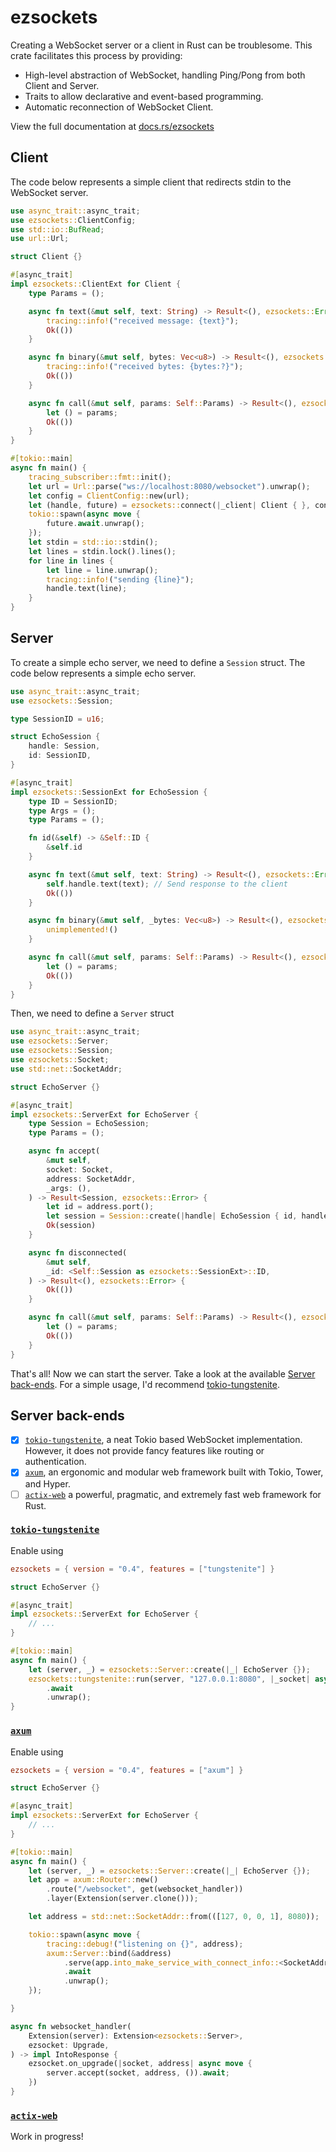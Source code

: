# ezsockets

Creating a WebSocket server or a client in Rust can be troublesome. This crate facilitates this process by providing:

- High-level abstraction of WebSocket, handling Ping/Pong from both Client and Server.
- Traits to allow declarative and event-based programming.
- Automatic reconnection of WebSocket Client.

View the full documentation at [docs.rs/ezsockets](http://docs.rs/ezsockets)

## Client

The code below represents a simple client that redirects stdin to the WebSocket server.

```rust
use async_trait::async_trait;
use ezsockets::ClientConfig;
use std::io::BufRead;
use url::Url;

struct Client {}

#[async_trait]
impl ezsockets::ClientExt for Client {
    type Params = ();

    async fn text(&mut self, text: String) -> Result<(), ezsockets::Error> {
        tracing::info!("received message: {text}");
        Ok(())
    }

    async fn binary(&mut self, bytes: Vec<u8>) -> Result<(), ezsockets::Error> {
        tracing::info!("received bytes: {bytes:?}");
        Ok(())
    }

    async fn call(&mut self, params: Self::Params) -> Result<(), ezsockets::Error> {
        let () = params;
        Ok(())
    }
}

#[tokio::main]
async fn main() {
    tracing_subscriber::fmt::init();
    let url = Url::parse("ws://localhost:8080/websocket").unwrap();
    let config = ClientConfig::new(url);
    let (handle, future) = ezsockets::connect(|_client| Client { }, config).await;
    tokio::spawn(async move {
        future.await.unwrap();
    });
    let stdin = std::io::stdin();
    let lines = stdin.lock().lines();
    for line in lines {
        let line = line.unwrap();
        tracing::info!("sending {line}");
        handle.text(line);
    }
}

```


## Server

To create a simple echo server, we need to define a `Session` struct.
The code below represents a simple echo server.

```rust
use async_trait::async_trait;
use ezsockets::Session;

type SessionID = u16;

struct EchoSession {
    handle: Session,
    id: SessionID,
}

#[async_trait]
impl ezsockets::SessionExt for EchoSession {
    type ID = SessionID;
    type Args = ();
    type Params = ();

    fn id(&self) -> &Self::ID {
        &self.id
    }

    async fn text(&mut self, text: String) -> Result<(), ezsockets::Error> {
        self.handle.text(text); // Send response to the client
        Ok(())
    }

    async fn binary(&mut self, _bytes: Vec<u8>) -> Result<(), ezsockets::Error> {
        unimplemented!()
    }

    async fn call(&mut self, params: Self::Params) -> Result<(), ezsockets::Error> {
        let () = params;
        Ok(())
    }
}
```

Then, we need to define a `Server` struct


```rust
use async_trait::async_trait;
use ezsockets::Server;
use ezsockets::Session;
use ezsockets::Socket;
use std::net::SocketAddr;

struct EchoServer {}

#[async_trait]
impl ezsockets::ServerExt for EchoServer {
    type Session = EchoSession;
    type Params = ();

    async fn accept(
        &mut self,
        socket: Socket,
        address: SocketAddr,
        _args: (),
    ) -> Result<Session, ezsockets::Error> {
        let id = address.port();
        let session = Session::create(|handle| EchoSession { id, handle }, id, socket);
        Ok(session)
    }

    async fn disconnected(
        &mut self,
        _id: <Self::Session as ezsockets::SessionExt>::ID,
    ) -> Result<(), ezsockets::Error> {
        Ok(())
    }

    async fn call(&mut self, params: Self::Params) -> Result<(), ezsockets::Error> {
        let () = params;
        Ok(())
    }
}
```

That's all! Now we can start the server. Take a look at the available [Server back-ends](#server-back-ends). For a simple usage, I'd recommend [tokio-tungstenite](#tokio-tungstenite).

## Server back-ends

- [x] [`tokio-tungstenite`](#tokio-tungstenite), a neat Tokio based WebSocket implementation. However, it does not provide fancy features like routing or authentication.
- [x] [`axum`](#axum), an ergonomic and modular web framework built with Tokio, Tower, and Hyper.
- [ ] [`actix-web`](#actix-web) a powerful, pragmatic, and extremely fast web framework for Rust.

### [`tokio-tungstenite`](https://github.com/snapview/tokio-tungstenite)

Enable using
```toml
ezsockets = { version = "0.4", features = ["tungstenite"] }
```

```rust
struct EchoServer {}

#[async_trait]
impl ezsockets::ServerExt for EchoServer {
    // ...
}

#[tokio::main]
async fn main() {
    let (server, _) = ezsockets::Server::create(|_| EchoServer {});
    ezsockets::tungstenite::run(server, "127.0.0.1:8080", |_socket| async move { Ok(()) })
        .await
        .unwrap();
}
```

### [`axum`](https://github.com/tokio-rs/axum)

Enable using
```toml
ezsockets = { version = "0.4", features = ["axum"] }
```

```rust
struct EchoServer {}

#[async_trait]
impl ezsockets::ServerExt for EchoServer {
    // ...
}

#[tokio::main]
async fn main() {
    let (server, _) = ezsockets::Server::create(|_| EchoServer {});
    let app = axum::Router::new()
        .route("/websocket", get(websocket_handler))
        .layer(Extension(server.clone()));

    let address = std::net::SocketAddr::from(([127, 0, 0, 1], 8080));

    tokio::spawn(async move {
        tracing::debug!("listening on {}", address);
        axum::Server::bind(&address)
            .serve(app.into_make_service_with_connect_info::<SocketAddr>())
            .await
            .unwrap();
    });

}

async fn websocket_handler(
    Extension(server): Extension<ezsockets::Server>,
    ezsocket: Upgrade,
) -> impl IntoResponse {
    ezsocket.on_upgrade(|socket, address| async move {
        server.accept(socket, address, ()).await;
    })
}
```

### [`actix-web`](https://github.com/actix/actix-web)

Work in progress!
